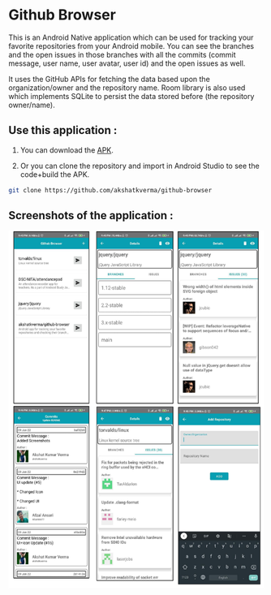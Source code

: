 # Github Browser

This is an Android Native application which can be used for tracking your favorite repositories from your Android mobile. You can see the branches and the open issues in those branches with all the commits (commit message, user name, user avatar, user id) and the open issues as well.

It uses the GitHub APIs for fetching the data based upon the organization/owner and the repository name.
Room library is also used which implements SQLite to persist the data stored before (the repository owner/name).

## Use this application : 

1. You can download the [APK](https://drive.google.com/drive/folders/1C9xH9WcYx6rffR0CVlSphoOSo5yXyWQ_?usp=sharing).

2. Or you can clone the repository and import in Android Studio to see the code+build the APK.

```bash
git clone https://github.com/akshatkverma/github-browser
```

## Screenshots of the application :

![Application Screenshots](./doc_assets/screenshots.png)

